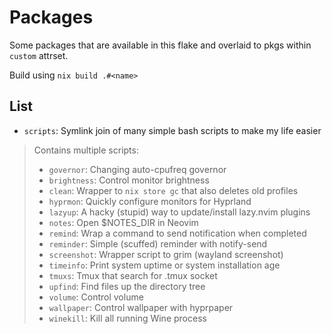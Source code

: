 # Packages

Some packages that are available in this flake and overlaid to pkgs within `custom` attrset.

Build using `nix build .#<name>`

## List

- `scripts`: Symlink join of many simple bash scripts to make my life easier

> Contains multiple scripts:
>
> - `governor`: Changing auto-cpufreq governor
> - `brightness`: Control monitor brightness
> - `clean`: Wrapper to `nix store gc` that also deletes old profiles
> - `hyprmon`: Quickly configure monitors for Hyprland
> - `lazyup`: A hacky (stupid) way to update/install lazy.nvim plugins
> - `notes`: Open $NOTES_DIR in Neovim
> - `remind`: Wrap a command to send notification when completed
> - `reminder`: Simple (scuffed) reminder with notify-send
> - `screenshot`: Wrapper script to grim (wayland screenshot)
> - `timeinfo`: Print system uptime or system installation age
> - `tmuxs`: Tmux that search for .tmux socket
> - `upfind`: Find files up the directory tree
> - `volume`: Control volume
> - `wallpaper`: Control wallpaper with hyprpaper
> - `winekill`: Kill all running Wine process
